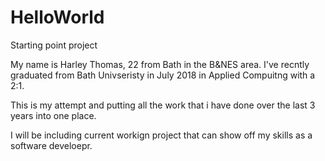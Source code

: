 # HelloWorld
Starting point project


My name is Harley Thomas, 22 from Bath in the B&NES area. I've recntly graduated from Bath Univseristy in July 2018 in Applied Compuitng 
with a 2:1.

This is my attempt and putting all the work that i have done over the last 3 years into one place. 

I will be including current workign project that can show off my skills as a software develoepr. 
